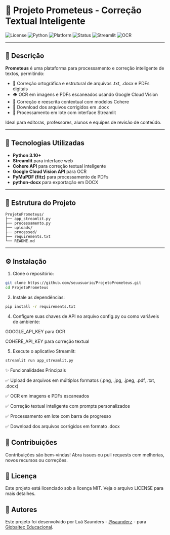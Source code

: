# 📄 Projeto Prometeus - Correção Textual Inteligente

![License](https://img.shields.io/badge/license-MIT-green.svg)
![Python](https://img.shields.io/badge/python-3.10%2B-blue)
![Platform](https://img.shields.io/badge/platform-Windows%20%7C%20Linux-lightgrey)
![Status](https://img.shields.io/badge/status-Estável-brightgreen)
![Streamlit](https://img.shields.io/badge/built%20with-Streamlit-red)
![OCR](https://img.shields.io/badge/OCR-Google%20Vision-blue)

---

## 📝 Descrição

**Prometeus** é uma plataforma para processamento e correção inteligente de textos, permitindo:

- 📝 Correção ortográfica e estrutural de arquivos .txt, .docx e PDFs digitais
- 👁️ OCR em imagens e PDFs escaneados usando Google Cloud Vision
- 🧠 Correção e reescrita contextual com modelos Cohere
- 💾 Download dos arquivos corrigidos em .docx
- 🔄 Processamento em lote com interface Streamlit

Ideal para editoras, professores, alunos e equipes de revisão de conteúdo.

---

## 🚀 Tecnologias Utilizadas

- **Python 3.10+**
- **Streamlit** para interface web
- **Cohere API** para correção textual inteligente
- **Google Cloud Vision API** para OCR
- **PyMuPDF (fitz)** para processamento de PDFs
- **python-docx** para exportação em DOCX

---
## 📂 Estrutura do Projeto
```
ProjetoPrometeus/
├── app_streamlit.py
├── processamento.py
├── uploads/
├── processed/
├── requirements.txt
└── README.md
```
---

## ⚙️ Instalação

1. Clone o repositório:
```bash
git clone https://github.com/seuusuario/ProjetoPrometeus.git
cd ProjetoPrometeus
```
2. Instale as dependências:
```bash
pip install -r requirements.txt
```
4. Configure suas chaves de API no arquivo config.py ou como variáveis de ambiente:

GOOGLE_API_KEY para OCR

COHERE_API_KEY para correção textual

5. Execute o aplicativo Streamlit:
```bash
streamlit run app_streamlit.py
```
✨ Funcionalidades Principais

✅ Upload de arquivos em múltiplos formatos (.png, .jpg, .jpeg, .pdf, .txt, .docx)

✅ OCR em imagens e PDFs escaneados

✅ Correção textual inteligente com prompts personalizados

✅ Processamento em lote com barra de progresso

✅ Download dos arquivos corrigidos em formato .docx

## 🤝 Contribuições

Contribuições são bem-vindas! Abra issues ou pull requests com melhorias, novos recursos ou correções.


## 📄 Licença

Este projeto está licenciado sob a licença MIT. Veja o arquivo LICENSE para mais detalhes.

## 👤 Autores

Este projeto foi desenvolvido por Luã Saunders - [@saunderz](https://github.com/saunderz) - para [Globaltec Educacional](https://github.com/globalteceducacional).







